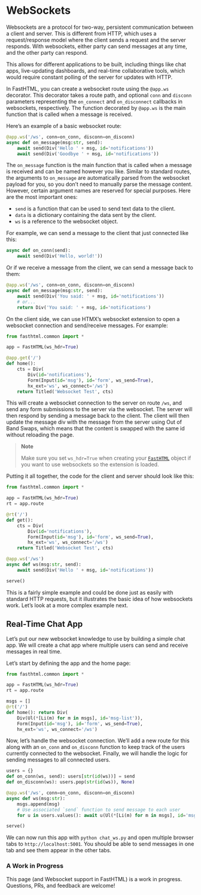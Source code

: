 # WebSockets


<!-- WARNING: THIS FILE WAS AUTOGENERATED! DO NOT EDIT! -->

Websockets are a protocol for two-way, persistent communication between
a client and server. This is different from HTTP, which uses a
request/response model where the client sends a request and the server
responds. With websockets, either party can send messages at any time,
and the other party can respond.

This allows for different applications to be built, including things
like chat apps, live-updating dashboards, and real-time collaborative
tools, which would require constant polling of the server for updates
with HTTP.

In FastHTML, you can create a websocket route using the `@app.ws`
decorator. This decorator takes a route path, and optional `conn` and
`disconn` parameters representing the `on_connect` and `on_disconnect`
callbacks in websockets, respectively. The function decorated by
`@app.ws` is the main function that is called when a message is
received.

Here’s an example of a basic websocket route:

``` python
@app.ws('/ws', conn=on_conn, disconn=on_disconn)
async def on_message(msg:str, send):
    await send(Div('Hello ' + msg, id='notifications'))
    await send(Div('Goodbye ' + msg, id='notifications'))
```

The `on_message` function is the main function that is called when a
message is received and can be named however you like. Similar to
standard routes, the arguments to `on_message` are automatically parsed
from the websocket payload for you, so you don’t need to manually parse
the message content. However, certain argument names are reserved for
special purposes. Here are the most important ones:

- `send` is a function that can be used to send text data to the client.
- `data` is a dictionary containing the data sent by the client.
- `ws` is a reference to the websocket object.

For example, we can send a message to the client that just connected
like this:

``` python
async def on_conn(send):
    await send(Div('Hello, world!'))
```

Or if we receive a message from the client, we can send a message back
to them:

``` python
@app.ws('/ws', conn=on_conn, disconn=on_disconn)
async def on_message(msg:str, send):
    await send(Div('You said: ' + msg, id='notifications'))
    # or...
    return Div('You said: ' + msg, id='notifications')
```

On the client side, we can use HTMX’s websocket extension to open a
websocket connection and send/receive messages. For example:

``` python
from fasthtml.common import *

app = FastHTML(ws_hdr=True)

@app.get('/')
def home():
    cts = Div(
        Div(id='notifications'),
        Form(Input(id='msg'), id='form', ws_send=True),
        hx_ext='ws', ws_connect='/ws')
    return Titled('Websocket Test', cts)
```

This will create a websocket connection to the server on route `/ws`,
and send any form submissions to the server via the websocket. The
server will then respond by sending a message back to the client. The
client will then update the message div with the message from the server
using Out of Band Swaps, which means that the content is swapped with
the same id without reloading the page.

<div>

> **Note**
>
> Make sure you set `ws_hdr=True` when creating your
> [`FastHTML`](https://AnswerDotAI.github.io/fasthtml/api/core.html#fasthtml)
> object if you want to use websockets so the extension is loaded.

</div>

Putting it all together, the code for the client and server should look
like this:

``` python
from fasthtml.common import *

app = FastHTML(ws_hdr=True)
rt = app.route

@rt('/')
def get():
    cts = Div(
        Div(id='notifications'),
        Form(Input(id='msg'), id='form', ws_send=True),
        hx_ext='ws', ws_connect='/ws')
    return Titled('Websocket Test', cts)

@app.ws('/ws')
async def ws(msg:str, send):
    await send(Div('Hello ' + msg, id='notifications'))

serve()
```

This is a fairly simple example and could be done just as easily with
standard HTTP requests, but it illustrates the basic idea of how
websockets work. Let’s look at a more complex example next.

## Real-Time Chat App

Let’s put our new websocket knowledge to use by building a simple chat
app. We will create a chat app where multiple users can send and receive
messages in real time.

Let’s start by defining the app and the home page:

``` python
from fasthtml.common import *

app = FastHTML(ws_hdr=True)
rt = app.route

msgs = []
@rt('/')
def home(): return Div(
    Div(Ul(*[Li(m) for m in msgs], id='msg-list')),
    Form(Input(id='msg'), id='form', ws_send=True),
    hx_ext='ws', ws_connect='/ws')
```

Now, let’s handle the websocket connection. We’ll add a new route for
this along with an `on_conn` and `on_disconn` function to keep track of
the users currently connected to the websocket. Finally, we will handle
the logic for sending messages to all connected users.

``` python
users = {}
def on_conn(ws, send): users[str(id(ws))] = send
def on_disconn(ws): users.pop(str(id(ws)), None)

@app.ws('/ws', conn=on_conn, disconn=on_disconn)
async def ws(msg:str):
    msgs.append(msg)
    # Use associated `send` function to send message to each user
    for u in users.values(): await u(Ul(*[Li(m) for m in msgs], id='msg-list'))

serve()
```

We can now run this app with `python chat_ws.py` and open multiple
browser tabs to `http://localhost:5001`. You should be able to send
messages in one tab and see them appear in the other tabs.

### A Work in Progress

This page (and Websocket support in FastHTML) is a work in progress.
Questions, PRs, and feedback are welcome!
